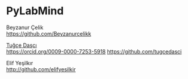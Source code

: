 # PyLabMind

Beyzanur Çelik   
https://github.com/Beyzanurcelikk

[Tuğçe Daşcı](https://github.com/tugcedasci)    
https://orcid.org/0009-0000-7253-5918
https://github.com/tugcedasci

Elif Yeşilkır   
http://github.com/elifyesilkir
